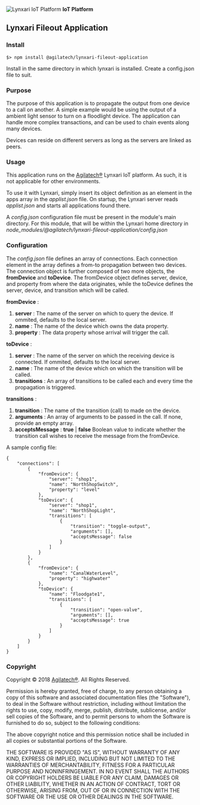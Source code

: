 ![Lynxari IoT Platform](https://agilatech.com/images/lynxari/lynxari200x60.png) **IoT Platform**
## Lynxari Fileout Application

### Install
```
$> npm install @agilatech/lynxari-fileout-application
```
Install in the same directory in which lynxari is installed. Create a config.json file to suit.


### Purpose
The purpose of this application is to propagate the output from one device to a call on another. A simple example would be using the output of a ambient light sensor to turn on a floodlight device. The application can handle more complex transactions, and can be used to chain events along many devices.

Devices can reside on different servers as long as the servers are linked as peers.


### Usage
This application runs on the [Agilatech®](https://agilatech.com) Lynxari IoT platform.  As such, it is not applicable for other environments.

To use it with Lynxari, simply insert its object definition as an element in the apps array in the _applist.json_ file. On startup, the Lynxari server reads _applist.json_ and starts all applications found there.

A _config.json_ configuration file must be present in the module's main directory. For this module, that will be within the Lynxari home directory in _node\_modules/@agilatech/lynxari-fileout-application/config.json_


### Configuration
The _config.json_ file defines an array of connections. Each connection element in the array defines a from-to propagation between two devices. The connection object is further composed of two more objects, the **fromDevice** and **toDevice**. The fromDevice object defines server, device, and property from where the data originates, while the toDevice defines the server, device, and transition which will be called.

**fromDevice** :
1. **server** : The name of the server on which to query the device. If ommited, defaults to the local server.
2. **name** : The name of the device which owns the data property.
3. **property** : The data property whose arrival will trigger the call.

**toDevice** :
1. **server** : The name of the server on which the receiving device is connected. If ommited, defaults to the local server.
2. **name** : The name of the device which on which the transition will be called.
3. **transitions** : An array of transitions to be called each and every time the propagation is triggered.

  **transitions** :
  1. **transition** : The name of the transition (call) to made on the device.
  2. **arguments** : An array of arguments to be passed in the call. If none, provide an empty array.
  3. **acceptsMessage** : **true** | **false** Boolean value to indicate whether the transition call wishes to receive the message from the fromDevice. 

A sample config file:
```
{
    "connections": [
        {
            "fromDevice": {
                "server": "shop1",
                "name": "NorthShopSwitch",
                "property": "level"
            },
            "toDevice": {
                "server": "shop1",
                "name": "NorthShopLight",
                "transitions": [
                    {
                        "transition": "toggle-output",
                        "arguments": [],
                        "acceptsMessage": false
                    }
                ]
            }
        },
        {
            "fromDevice": {
                "name": "CanalWaterLevel",
                "property": "highwater"
            },
            "toDevice": {
                "name": "Floodgate1",
                "transitions": [
                    {
                        "transition": "open-valve",
                        "arguments": [],
                        "acceptsMessage": true
                    }
                ]
            }
        }
    ]
}
```

### Copyright
Copyright © 2018 [Agilatech®](https://agilatech.com). All Rights Reserved.

Permission is hereby granted, free of charge, to any person obtaining a copy of this software and associated documentation files (the "Software"), to deal in the Software without restriction, including without limitation the rights to use, copy, modify, merge, publish, distribute, sublicense, and/or sell copies of the Software, and to permit persons to whom the Software is furnished to do so, subject to the following conditions:

The above copyright notice and this permission notice shall be included in all copies or substantial portions of the Software.

THE SOFTWARE IS PROVIDED "AS IS", WITHOUT WARRANTY OF ANY KIND, EXPRESS OR IMPLIED, INCLUDING BUT NOT LIMITED TO THE WARRANTIES OF MERCHANTABILITY, FITNESS FOR A PARTICULAR PURPOSE AND NONINFRINGEMENT. IN NO EVENT SHALL THE AUTHORS OR COPYRIGHT HOLDERS BE LIABLE FOR ANY CLAIM, DAMAGES OR OTHER LIABILITY, WHETHER IN AN ACTION OF CONTRACT, TORT OR OTHERWISE, ARISING FROM, OUT OF OR IN CONNECTION WITH THE SOFTWARE OR THE USE OR OTHER DEALINGS IN THE SOFTWARE.
